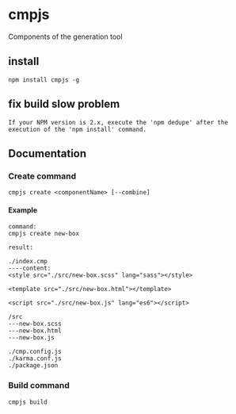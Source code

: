 # cmpjs
Components of the generation tool

## install
    npm install cmpjs -g

## fix build slow problem
    If your NPM version is 2.x, execute the 'npm dedupe' after the execution of the 'npm install' command.

## Documentation

### Create command
    cmpjs create <componentName> [--combine]

#### Example

    command:
    cmpjs create new-box

    result:

    ./index.cmp
    ----content:
    <style src="./src/new-box.scss" lang="sass"></style>

    <template src="./src/new-box.html"></template>

    <script src="./src/new-box.js" lang="es6"></script>

    /src
    ---new-box.scss
    ---new-box.html
    ---new-box.js

    ./cmp.config.js
    ./karma.conf.js
    ./package.json

### Build command
    cmpjs build
